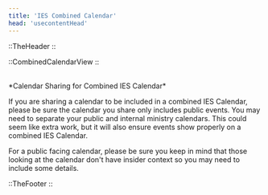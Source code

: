 ```yaml
---
title: 'IES Combined Calendar'
head: 'usecontentHead'
---
```

::TheHeader
::


::CombinedCalendarView
::

<br />
<div class="grid-container">
<div class="boxtext">
*Calendar Sharing for Combined IES Calendar*

If you are sharing a calendar to be included in a combined IES Calendar, please be sure the calendar you share only includes public events. You may need to separate your public and internal ministry calendars. This could seem like extra work, but it will also ensure events show properly on a combined IES Calendar.

For a public facing calendar, please be sure you keep in mind that those looking at the calendar don't have insider context so you may need to include some details.
</div>
</div>

::TheFooter
::